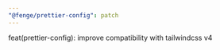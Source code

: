 ```yaml
---
"@fenge/prettier-config": patch
---
```


feat(prettier-config): improve compatibility with tailwindcss v4
